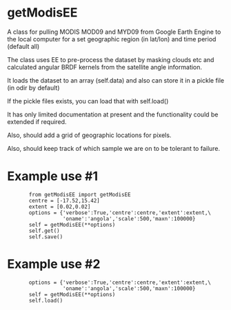 # getModisEE
A class for pulling MODIS MOD09 and MYD09 from Google Earth Engine to the local computer
for a set geographic region (in lat/lon) and time period (default all)

The class uses EE to pre-process the dataset by masking clouds etc
and calculated angular BRDF kernels from the satellite angle information.

It loads the dataset to an array (self.data) and also can store it in a pickle file (in odir by default)

If the pickle files exists, you can load that with self.load()

It has only limited documentation at present and the functionality could be extended if required.

Also, should add a grid of geographic locations for pixels.

Also, should keep track of which sample we are on to be tolerant to failure.

# Example use #1


           from getModisEE import getModisEE
           centre = [-17.52,15.42]
           extent = [0.02,0.02]
           options = {'verbose':True,'centre':centre,'extent':extent,\
                      'oname':'angola','scale':500,'maxn':100000}
           self = getModisEE(**options)
           self.get()
           self.save()

# Example use #2

           options = {'verbose':True,'centre':centre,'extent':extent,\
                      'oname':'angola','scale':500,'maxn':100000}
           self = getModisEE(**options)
           self.load()
